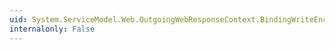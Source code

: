 ```yaml
---
uid: System.ServiceModel.Web.OutgoingWebResponseContext.BindingWriteEncoding
internalonly: False
---
```

